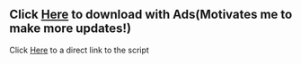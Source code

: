 ## Click [Here](https://suaurl.com/better-sploop-script) to download with Ads(Motivates me to make more updates!)
Click [Here](https://bit.ly/better-sploop-script-link) to a direct link to the script
